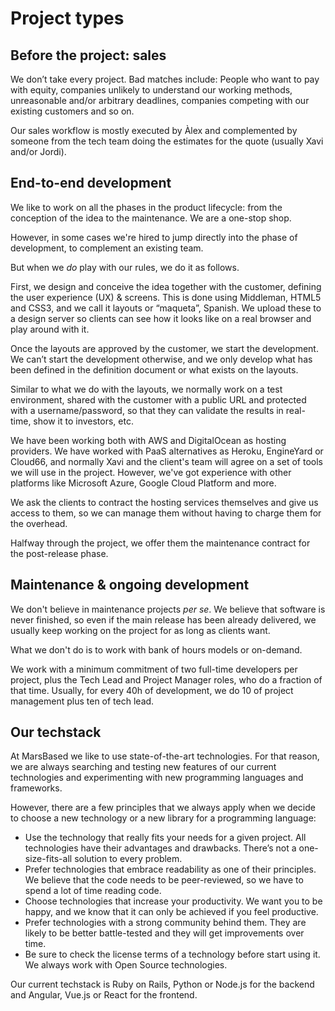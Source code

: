 # Project types

## Before the project: sales

We don’t take every project. Bad matches include: People who want to pay with equity, companies unlikely to understand our working methods, unreasonable and/or arbitrary deadlines, companies competing with our existing customers and so on.

Our sales workflow is mostly executed by Àlex and complemented by someone from the tech team doing the estimates for the quote (usually Xavi and/or Jordi).

## End-to-end development

We like to work on all the phases in the product lifecycle: from the conception of the idea to the maintenance. We are a one-stop shop.

However, in some cases we're hired to jump directly into the phase of development, to complement an existing team.

But when we _do_ play with our rules, we do it as follows.

First, we design and conceive the idea together with the customer, defining the user experience (UX) & screens. This is done using Middleman, HTML5 and CSS3, and we call it layouts or “maqueta”, Spanish. We upload these to a design server so clients can see how it looks like on a real browser and play around with it.

Once the layouts are approved by the customer, we start the development. We can’t start the development otherwise, and we only develop what has been defined in the definition document or what exists on the layouts.

Similar to what we do with the layouts, we normally work on a test environment, shared with the customer with a public URL and protected with a username/password, so that they can validate the results in real-time, show it to investors, etc.

We have been working both with AWS and DigitalOcean as hosting providers. We have worked with PaaS alternatives as Heroku, EngineYard or Cloud66, and normally Xavi and the client's team will agree on a set of tools we will use in the project. However, we've got experience with other platforms like Microsoft Azure, Google Cloud Platform and more.

We ask the clients to contract the hosting services themselves and give us access to them, so we can manage them without having to charge them for the overhead.

Halfway through the project, we offer them the maintenance contract for the post-release phase.

## Maintenance & ongoing development

We don't believe in maintenance projects _per se_. We believe that software is never finished, so even if the main release has been already delivered, we usually keep working on the project for as long as clients want.

What we don't do is to work with bank of hours models or on-demand.

We work with a minimum commitment of two full-time developers per project, plus the Tech Lead and Project Manager roles, who do a fraction of that time. Usually, for every 40h of development, we do 10 of project management plus ten of tech lead.

## Our techstack

At MarsBased we like to use state-of-the-art technologies. For that reason, we are always searching and testing new features of our current technologies and experimenting with new programming languages and frameworks.

However, there are a few principles that we always apply when we decide to choose a new technology or a new library for a programming language:

* Use the technology that really fits your needs for a given project. All technologies have their advantages and drawbacks. There’s not a one-size-fits-all solution to every problem.
* Prefer technologies that embrace readability as one of their principles. We believe that the code needs to be peer-reviewed, so we have to spend a lot of time reading code.
* Choose technologies that increase your productivity. We want you to be happy, and we know that it can only be achieved if you feel productive.
* Prefer technologies with a strong community behind them. They are likely to be better battle-tested and they will get improvements over time.
* Be sure to check the license terms of a technology before start using it. We always work with Open Source technologies.

Our current techstack is Ruby on Rails, Python or Node.js for the backend and Angular, Vue.js or React for the frontend.




